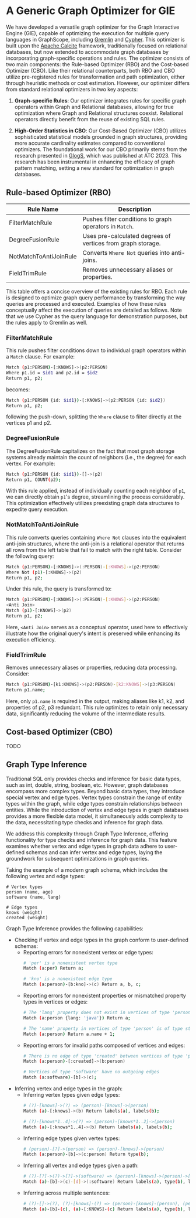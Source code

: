# A Generic Graph Optimizer for GIE

We have developed a versatile graph optimizer for the Graph Interactive Engine (GIE), capable of optimizing the execution for multiple query languages in GraphScope, including [Gremlin](./tinkerpop_eco) and [Cypher](./neo4j_eco). This optimizer is built upon the [Apache Calcite](https://calcite.apache.org/) framework, traditionally focused on relational databases, but now extended to accommodate graph databases by incorporating graph-specific operations and rules. The optimizer consists of two main components: the Rule-based Optimizer (RBO) and the Cost-based Optimizer (CBO). Like their relational counterparts, both RBO and CBO utilize pre-registered rules for transformation and path optimization, either through heuristic methods or cost estimation. However, our optimizer differs from standard relational optimizers in two key aspects:

1. **Graph-specific Rules**: Our optimizer integrates rules for specific graph operators within Graph and Relational databases, allowing for true optimization where Graph and Relational structures coexist. Relational operators directly benefit from the reuse of existing SQL rules.

2. **High-Order Statistics in CBO**: Our Cost-Based Optimizer (CBO) utilizes sophisticated statistical models grounded in graph structures, providing more accurate cardinality estimates compared to conventional optimizers. The foundational work for our CBO primarily stems from the research presented in [GlogS](https://www.usenix.org/conference/atc23/presentation/lai), which was published at ATC 2023. This research has been instrumental in enhancing the efficacy of graph pattern matching, setting a new standard for optimization in graph databases.

## Rule-based Optimizer (RBO)

| Rule Name              | Description                                                  |
|------------------------|--------------------------------------------------------------|
| FilterMatchRule        | Pushes filter conditions to graph operators in `Match`.      |
| DegreeFusionRule       | Uses pre-calculated degrees of vertices from graph storage.  |
| NotMatchToAntiJoinRule | Converts `Where Not` queries into anti-joins.                |
| FieldTrimRule          | Removes unnecessary aliases or properties.                   |

This table offers a concise overview of the existing rules for RBO. Each rule is designed to optimize graph query performance by transforming the way queries are processed and executed. Examples of how these rules conceptually affect the execution of queries are detailed as follows. Note that we use Cypher as the query language for demonstration purposes, but the rules apply to Gremlin as well.

### FilterMatchRule
This rule pushes filter conditions down to individual graph operators within a `Match` clause. For example:
```bash
Match (p1:PERSON)-[:KNOWS]->(p2:PERSON)
Where p1.id = $id1 and p2.id = $id2
Return p1, p2;
```
becomes:
```bash
Match (p1:PERSON {id: $id1})-[:KNOWS]->(p2:PERSON {id: $id2})
Return p1, p2;
```
following the push-down, splitting the `Where` clause to filter directly at the vertices p1 and p2.

### DegreeFusionRule
The DegreeFusionRule capitalizes on the fact that most graph storage systems already maintain the count of neighbors (i.e., the degree) for each vertex. For example:
```bash
Match (p1:PERSON {id: $id1})-[]->(p2)
Return p1, COUNT(p2);
```
With this rule applied, instead of individually counting each neighbor of `p1`, we can directly obtain `p1`'s degree, streamlining the process considerably. This optimization effectively utilizes preexisting graph data structures to expedite query execution.

### NotMatchToAntiJoinRule
This rule converts queries containing `Where Not` clauses into the equivalent anti-join structures, where the anti-join
is a relational operator that returns all rows from the left table that fail to match with the right table.
Consider the following query:
```bash
Match (p1:PERSON)-[:KNOWS]->(:PERSON)-[:KNOWS]->(p2:PERSON)
Where Not (p1)-[:KNOWS]->(p2)
Return p1, p2;
```
Under this rule, the query is transformed to:
```bash
Match (p1:PERSON)-[:KNOWS]->(:PERSON)-[:KNOWS]->(p2:PERSON)
<Anti Join>
Match (p1)-[:KNOWS]->(p2)
Return p1, p2;
```
Here, `<Anti Join>` serves as a conceptual operator, used here to effectively illustrate how the original query's intent is preserved while enhancing its execution efficiency.

### FieldTrimRule
Removes unnecessary aliases or properties, reducing data processing. Consider:
```bash
Match (p1:PERSON)-[k1:KNOWS]->(p2:PERSON)-[k2:KNOWS]->(p3:PERSON)
Return p1.name;
```
Here, only `p1.name` is required in the output, making aliases like k1, k2, and properties of p2, p3 redundant.
This rule optimizes to retain only necessary data, significantly reducing the volume of the intermediate results.

## Cost-based Optimizer (CBO)
TODO

## Graph Type Inference
Traditional SQL only provides checks and inference for basic data types, such as int, double, string, boolean, etc. However, graph databases encompass more complex types. Beyond basic data types, they introduce special vertex and edge types. Vertex types constrain the range of entity types within the graph, while edge types constrain relationships between entities. While the introduction of vertex and edge types in graph databases provides a more flexible data model, it simultaneously adds complexity to the data, necessitating type checks and inference for graph data.

We address this complexity through Graph Type Inference, offering functionality for type checks and inference for graph data. This feature examines whether vertex and edge types in graph data adhere to user-defined schemas and can infer vertex and edge types, laying the groundwork for subsequent optimizations in graph queries.

Taking the example of a modern graph schema, which includes the following vertex and edge types:
```
# Vertex types
person (name, age)
software (name, lang)

# Edge types
knows (weight)
created (weight)
```
Graph Type Inference provides the following capabilities:
- Checking if vertex and edge types in the graph conform to user-defined schemas:
  - Reporting errors for nonexistent vertex or edge types:
    ```bash
    # 'per' is a nonexistent vertex type
    Match (a:per) Return a;
    ```
    ```bash
    # 'kno' is a nonexistent edge type
    Match (a:person)-[b:kno]->(c) Return a, b, c;
    ```
  - Reporting errors for nonexistent properties or mismatched property types in vertices or edges:
    ```bash
    # The 'lang' property does not exist in vertices of type 'person'
    Match (a:person {lang: 'java'}) Return a;
    ```
    ```bash
    # The 'name' property in vertices of type 'person' is of type string, cannot perform addition
    Match (a:person) Return a.name + 1;
    ```
  - Reporting errors for invalid paths composed of vertices and edges:
    ```bash
    # There is no edge of type 'created' between vertices of type 'person'
    Match (a:person)-[:created]->(b:person)
    ```
    ```bash
    # Vertices of type 'software' have no outgoing edges
    Match (a:software)-[b]->(c);
    ```
- Inferring vertex and edge types in the graph:
  - Inferring vertex types given edge types:
    ```bash
    # (?)-[knows]->(?) => (person)-[knows]->(person)
    Match (a)-[:knows]->(b) Return labels(a), labels(b);
    ```
    ```bash
    # (?)-[knows*1..4]->(?) => (person)-[knows*1..2]->(person)
    Match (a)-[:knows*1..4]->(b) Return labels(a), labels(b);
    ```
  - Inferring edge types given vertex types:
    ```bash
    # (person)-[?]->(person) => (person)-[knows]->(person)
    Match (a:person)-[b]->(c:person) Return type(b);
    ```
  - Inferring all vertex and edge types given a path:
    ```bash
    # (?)-[?]->(?)->[?]->(software) => (person)-[knows]->(person)->[created]->(software)
    Match (a)-[b]->(c)-[d]->(:software) Return labels(a), type(b), labels(c), type(d);
    ```
  - Inferring across multiple sentences:
    ```bash
    # (?)-[]->(?), (?)-[knows]-(?) => (person)-[knows]-(person), (person)-[knows]-(person)
    Match (a)-[b]-(c), (a)-[:KNOWS]-(c) Return labels(a), type(b), labels(c);
    ```
